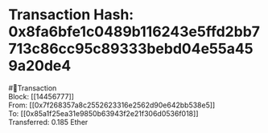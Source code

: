 
Transaction Hash: 0x8fa6bfe1c0489b116243e5ffd2bb7713c86cc95c89333bebd04e55a459a20de4
====================================================================================
  
#💸Transaction  
Block: [[14456777]]  
From: [[0x7f268357a8c2552623316e2562d90e642bb538e5]]  
To: [[0x85a1f25ea31e9850b63943f2e21f306d0536f018]]  
Transferred: 0.185 Ether